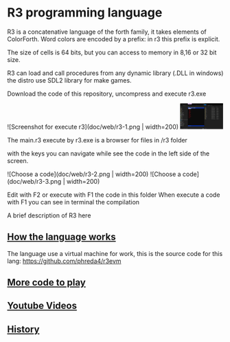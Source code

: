 # R3 programming language

R3 is a concatenative language of the forth family, it takes elements of ColorForth. 
Word colors are encoded by a prefix: in r3 this prefix is explicit.

The size of cells is 64 bits, but you can access to memory in 8,16 or 32 bit size.

R3 can load and call procedures from any dynamic library (.DLL in windows) the distro use SDL2 library for make games.

Download the code of this repository, uncompress and execute r3.exe

![Screenshot for execute r3](doc/web/r3-1.png | width=200)
<img src="doc/web/r3-1.png" width="100">

The main.r3 execute by r3.exe is a browser for files in /r3 folder

with the keys you can navigate while see the code in the left side of the screen.

![Choose a code](doc/web/r3-2.png | width=200)
![Choose a code](doc/web/r3-3.png | width=200)

Edit with F2 or execute with F1 the code in this folder
When execute a code with F1 you can see in terminal the compilation

A brief description of R3 here
## [How the language works](doc/web/HOWORK.md)

The language use a virtual machine for work, this is the source code for this lang:
https://github.com/phreda4/r3evm

## [More code to play](https://github.com/phreda4/r3-games)

## [Youtube Videos](https://www.youtube.com/@pablohreda)

## [History](doc/web/HISTORY.md)

